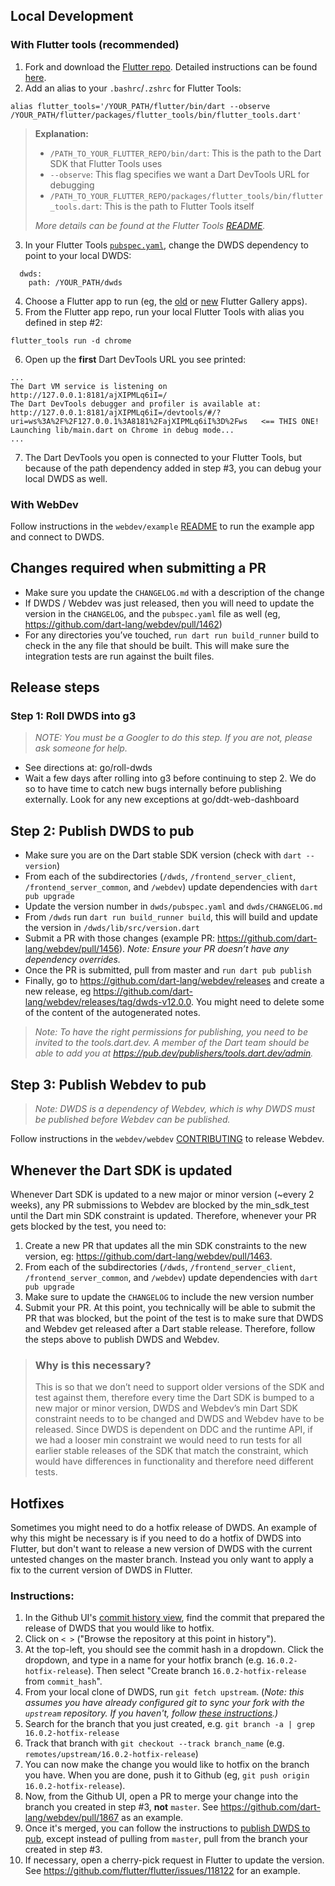 ## Local Development

### With Flutter tools (recommended)

1. Fork and download the [Flutter repo](https://github.com/flutter/flutter).
   Detailed instructions can be found
   [here](https://github.com/flutter/flutter/wiki/Setting-up-the-Framework-development-environment).
1. Add an alias to your `.bashrc`/`.zshrc` for Flutter Tools:

```
alias flutter_tools='/YOUR_PATH/flutter/bin/dart --observe /YOUR_PATH/flutter/packages/flutter_tools/bin/flutter_tools.dart'
```

> **Explanation:**
>
> - `/PATH_TO_YOUR_FLUTTER_REPO/bin/dart`: This is the path to the Dart SDK that
>   Flutter Tools uses
> - `--observe`: This flag specifies we want a Dart DevTools URL for debugging
> - `/PATH_TO_YOUR_FLUTTER_REPO/packages/flutter_tools/bin/flutter_tools.dart`:
>   This is the path to Flutter Tools itself
>
> *More details can be found at the Flutter Tools
> [README](https://github.com/flutter/flutter/blob/master/packages/flutter_tools/README.md).*

3. In your Flutter Tools
   [`pubspec.yaml`](https://github.com/flutter/flutter/blob/master/packages/flutter_tools/pubspec.yaml),
   change the DWDS dependency to point to your local DWDS:

```
  dwds:
    path: /YOUR_PATH/dwds
```

4. Choose a Flutter app to run (eg, the
   [old](https://github.com/flutter/flutter/tree/master/dev/integration_tests/flutter_gallery)
   or [new](https://github.com/flutter/gallery) Flutter Gallery apps).
1. From the Flutter app repo, run your local Flutter Tools with alias you
   defined in step #2:

```
flutter_tools run -d chrome
```

6. Open up the **first** Dart DevTools URL you see printed:

```
...
The Dart VM service is listening on http://127.0.0.1:8181/ajXIPMLq6iI=/
The Dart DevTools debugger and profiler is available at: http://127.0.0.1:8181/ajXIPMLq6iI=/devtools/#/?uri=ws%3A%2F%2F127.0.0.1%3A8181%2FajXIPMLq6iI%3D%2Fws   <== THIS ONE!
Launching lib/main.dart on Chrome in debug mode...
...
```

7. The Dart DevTools you open is connected to your Flutter Tools, but because of
   the path dependency added in step #3, you can debug your local DWDS as well.

### With WebDev

Follow instructions in the `webdev/example` [README](/example/README.md) to run
the example app and connect to DWDS.

## Changes required when submitting a PR

- Make sure you update the `CHANGELOG.md` with a description of the change
- If DWDS / Webdev was just released, then you will need to update the version
  in the `CHANGELOG`, and the `pubspec.yaml` file as well (eg,
  https://github.com/dart-lang/webdev/pull/1462)
- For any directories you’ve touched, `run dart run build_runner` build to check
  in the any file that should be built. This will make sure the integration
  tests are run against the built files.

## Release steps

### Step 1: Roll DWDS into g3

> *NOTE: You must be a Googler to do this step. If you are not, please ask
> someone for help.*

- See directions at: go/roll-dwds
- Wait a few days after rolling into g3 before continuing to step 2. We do so to
  have time to catch new bugs internally before publishing externally. Look for
  any new exceptions at go/ddt-web-dashboard

## Step 2: Publish DWDS to pub

- Make sure you are on the Dart stable SDK version (check with `dart --version`)
- From each of the subdirectories (`/dwds`, `/frontend_server_client`,
  `/frontend_server_common`, and `/webdev`) update dependencies with
  `dart pub upgrade`
- Update the version number in `dwds/pubspec.yaml` and `dwds/CHANGELOG.md`
- From `/dwds` run `dart run build_runner build`, this will build and update the
  version in `/dwds/lib/src/version.dart`
- Submit a PR with those changes (example PR:
  https://github.com/dart-lang/webdev/pull/1456). *Note: Ensure your PR doesn’t
  have any dependency overrides.*
- Once the PR is submitted, pull from master and `run dart pub publish`
- Finally, go to https://github.com/dart-lang/webdev/releases and create a new
  release, eg https://github.com/dart-lang/webdev/releases/tag/dwds-v12.0.0. You
  might need to delete some of the content of the autogenerated notes.

> *Note: To have the right permissions for publishing, you need to be invited to
> the tools.dart.dev. A member of the Dart team should be able to add you at
> https://pub.dev/publishers/tools.dart.dev/admin.*

## Step 3: Publish Webdev to pub

> *Note: DWDS is a dependency of Webdev, which is why DWDS must be published
> before Webdev can be published.*

Follow instructions in the `webdev/webdev`
[CONTRIBUTING](/webdev/CONTRIBUTING.md) to release Webdev.

## Whenever the Dart SDK is updated

Whenever Dart SDK is updated to a new major or minor version (~every 2 weeks),
any PR submissions to Webdev are blocked by the min_sdk_test until the Dart min
SDK constraint is updated. Therefore, whenever your PR gets blocked by the test,
you need to:

1. Create a new PR that updates all the min SDK constraints to the new version,
   eg: https://github.com/dart-lang/webdev/pull/1463.
1. From each of the subdirectories (`/dwds`, `/frontend_server_client`,
   `/frontend_server_common`, and `/webdev`) update dependencies with
   `dart pub upgrade`
1. Make sure to update the `CHANGELOG` to include the new version number
1. Submit your PR. At this point, you technically will be able to submit the PR
   that was blocked, but the point of the test is to make sure that DWDS and
   Webdev get released after a Dart stable release. Therefore, follow the steps
   above to publish DWDS and Webdev.

> ### Why is this necessary?
>
> This is so that we don’t need to support older versions of the SDK and test
> against them, therefore every time the Dart SDK is bumped to a new major or
> minor version, DWDS and Webdev’s min Dart SDK constraint needs to to be
> changed and DWDS and Webdev have to be released. Since DWDS is dependent on
> DDC and the runtime API, if we had a looser min constraint we would need to
> run tests for all earlier stable releases of the SDK that match the
> constraint, which would have differences in functionality and therefore need
> different tests.

## Hotfixes

Sometimes you might need to do a hotfix release of DWDS. An example of why this
might be necessary is if you need to do a hotfix of DWDS into Flutter, but don't
want to release a new version of DWDS with the current untested changes on the
master branch. Instead you only want to apply a fix to the current version of
DWDS in Flutter.

### Instructions:

1. In the Github UI's
   [commit history view](https://github.com/dart-lang/webdev/commits/master),
   find the commit that prepared the release of DWDS that you would like to
   hotfix.
1. Click on `< >` ("Browse the repository at this point in history").
1. At the top-left, you should see the commit hash in a dropdown. Click the
   dropdown, and type in a name for your hotfix branch (e.g.
   `16.0.2-hotfix-release`). Then select "Create branch `16.0.2-hotfix-release`
   from `commit_hash`".
1. From your local clone of DWDS, run `git fetch upstream`. (*Note: this assumes
   you have already configured git to sync your fork with the `upstream`
   repository. If you haven't, follow
   [these instructions](https://docs.github.com/en/get-started/quickstart/fork-a-repo#configuring-git-to-sync-your-fork-with-the-upstream-repository).)*
1. Search for the branch that you just created, e.g.
   `git branch -a | grep 16.0.2-hotfix-release`
1. Track that branch with `git checkout --track branch_name` (e.g.
   `remotes/upstream/16.0.2-hotfix-release`)
1. You can now make the change you would like to hotfix on the branch you have.
   When you are done, push it to Github (eg,
   `git push origin 16.0.2-hotfix-release`).
1. Now, from the Github UI, open a PR to merge your change into the branch you
   created in step #3, **not** `master`. See
   https://github.com/dart-lang/webdev/pull/1867 as an example.
1. Once it's merged, you can follow the instructions to
   [publish DWDS to pub](#step-2-publish-dwds-to-pub), except instead of pulling
   from `master`, pull from the branch your created in step #3.
1. If necessary, open a cherry-pick request in Flutter to update the version.
   See https://github.com/flutter/flutter/issues/118122 for an example.
